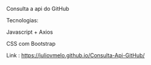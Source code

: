 Consulta a api do GitHub

Tecnologias:

Javascript + Axios

CSS com Bootstrap

Link : https://juliovmelo.github.io/Consulta-Api-GitHub/
